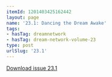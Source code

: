 ```yaml
---
itemId: 1201403425162442
layout: page
name: '23.1: Dancing the Dream Awake'
tags:
- hasTag: dreamnetwork
- hasTag: dream-network-volume-23
type: post
urlSlug: '23.1'
---
```

<a href="files/pdfs/Volume_23/23.1_dance.pdf" download="">Download issue 23.1</a>